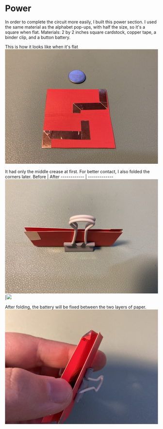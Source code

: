 # Power
In order to complete the circuit more easily, I built this power section.
I used the same material as the alphabet pop-ups, with half the size, so it's a square when flat.
Materials: 2 by 2 inches square cardstock, copper tape, a binder clip, and a button battery.

This is how it looks like when it's flat
![](https://github.com/Ruhan-Yang/Light-up/blob/master/Power/Power%201.jpg)

It had only the middle crease at first. For better contact, I also folded the corners later.
Before | After
------------ | -------------
![](https://github.com/Ruhan-Yang/Light-up/blob/master/Power/Power%202.jpg) |![](https://github.com/Ruhan-Yang/Light-up/blob/master/Power/Power%203.JPG)

After folding, the battery will be fixed between the two layers of paper.
![](https://github.com/Ruhan-Yang/Light-up/blob/master/Power/Power%204.jpg)
